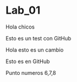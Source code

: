 # Lab_01
Hola chicos

Esto es un test con GitHub

Hola esto es un cambio

Esto es en GitHub

Punto numeros 6,7,8
